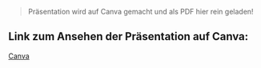 > Präsentation wird auf Canva gemacht und als PDF hier rein geladen!

## Link zum Ansehen der Präsentation auf Canva:

[Canva](https://www.canva.com/design/DAGfWFjkE1o/a4GB4FzFcawcl6yLOhgocg/edit?utm_content=DAGfWFjkE1o&utm_campaign=designshare&utm_medium=link2&utm_source=sharebutton)
